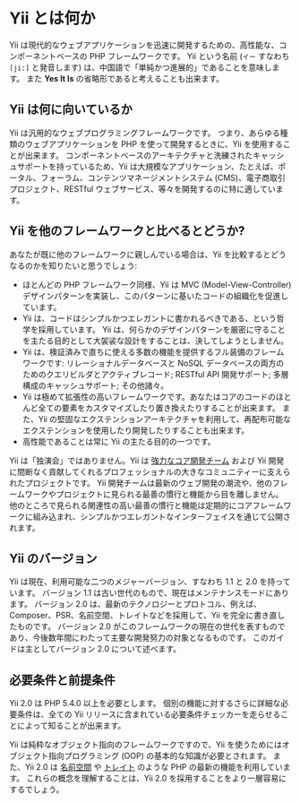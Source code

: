 Yii とは何か
============

Yii は現代的なウェブアプリケーションを迅速に開発するための、高性能な、コンポーネントベースの PHP フレームワークです。
Yii という名前 (`イー` すなわち `[ji:]` と発音します) は、中国語で「単純かつ進展的」であることを意味します。
また **Yes It Is** の省略形であると考えることも出来ます。


Yii は何に向いているか
----------------------

Yii は汎用的なウェブプログラミングフレームワークです。
つまり、あらゆる種類のウェブアプリケーションを PHP を使って開発するときに、Yii を使用することが出来ます。
コンポーネントベースのアーキテクチャと洗練されたキャッシュサポートを持っているため、Yii は大規模なアプリケーション、たとえば、ポータル、フォーラム、コンテンツマネージメントシステム (CMS)、電子商取引プロジェクト、RESTful ウェブサービス、等々を開発するのに特に適しています。


Yii を他のフレームワークと比べるとどうか?
-----------------------------------------

あなたが既に他のフレームワークに親しんでいる場合は、Yii を比較するとどうなるのかを知りたいと思うでしょう:

- ほとんどの PHP フレームワーク同様、Yii は MVC (Model-View-Controller) デザインパターンを実装し、このパターンに基いたコードの組織化を促進しています。
- Yii は、コードはシンプルかつエレガントに書かれるべきである、という哲学を採用しています。
  Yii は、何らかのデザインパターンを厳密に守ることを主たる目的として大袈裟な設計をすることは、決してしようとしません。
- Yii は、検証済みで直ちに使える多数の機能を提供するフル装備のフレームワークです:
  リレーショナルデータベースと NoSQL データベースの両方のためのクエリビルダとアクティブレコード; RESTful API 開発サポート; 多層構成のキャッシュサポート; その他諸々。
- Yii は極めて拡張性の高いフレームワークです。あなたはコアのコードのほとんど全ての要素をカスタマイズしたり置き換えたりすることが出来ます。
また、Yii の堅固なエクステンションアーキテクチャを利用して、再配布可能なエクステンションを使用したり開発したりすることも出来ます。
- 高性能であることは常に Yii の主たる目的の一つです。

Yii は「独演会」ではありません。Yii は [強力なコア開発チーム][] および Yii 開発に間断なく貢献してくれるプロフェッショナルの大きなコミュニティーに支えられたプロジェクトです。
Yii 開発チームは最新のウェブ開発の潮流や、他のフレームワークやプロジェクトに見られる最善の慣行と機能から目を離しません。
他のところで見られる関連性の高い最善の慣行と機能は定期的にコアフレームワークに組み込まれ、シンプルかつエレガントなインターフェイスを通じて公開されます。

[強力なコア開発チーム]: http://www.yiiframework.com/about/

Yii のバージョン
----------------

Yii は現在、利用可能な二つのメジャーバージョン、すなわち 1.1 と 2.0 を持っています。
バージョン 1.1 は古い世代のもので、現在はメンテナンスモードにあります。
バージョン 2.0 は、最新のテクノロジーとプロトコル、例えば、Composer、PSR、名前空間、トレイトなどを採用して、Yii を完全に書き直したものです。
バージョン 2.0 がこのフレームワークの現在の世代を表すものであり、今後数年間にわたって主要な開発努力の対象となるものです。
このガイドは主としてバージョン 2.0 について述べます。


必要条件と前提条件
------------------

Yii 2.0 は PHP 5.4.0 以上を必要とします。
個別の機能に対するさらに詳細な必要条件は、全ての Yii リリースに含まれている必要条件チェッカーを走らせることによって知ることが出来ます。

Yii は純粋なオブジェクト指向のフレームワークですので、Yii を使うためにはオブジェクト指向プログラミング (OOP) の基本的な知識が必要とされます。
また、Yii 2.0 は [名前空間](http://php.net/manual/ja/language.namespaces.php) や [トレイト](http://php.net/manual/ja/language.oop5.traits.php) のような PHP の最新の機能を利用しています。
これらの概念を理解することは、Yii 2.0 を採用することをより一層容易にするでしょう。

